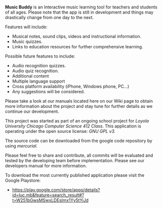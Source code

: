 **Music Buddy** is an Interactive music learning tool for teachers and students of all ages. Please note that the app is still in development and things may drastically change from one day to the next.

Features will include:
  * Musical notes, sound clips, videos and instructional information.
  * Music quizzes.
  * Links to education resources for further comprehensive learning.

Possible future features to include:
  * Audio recognition quizzes.
  * Audio quiz recognition.
  * Additional content
  * Multiple language support
  * Cross platform availability (iPhone, Windows phone, PC...)
  * Any suggestions will be considered.

Please take a look at our manuals located here on our Wiki page to obtain more information  about the project and stay tune for further details as we continue our development.

This project was started as part of an ongoing school project for _Loyola University Chicago Computer Science 412 Class_. This application is operating under the open source license: _GNU GPL v3._

The source code can be downloaded from the google code repository by using _mercurial._

Please feel free to share and contribute, all commits will be evaluated and tested by the developing team before implementation. Please see our developers manual for more information.

To download the most currently published application please visit the Google Playstore:
  * https://play.google.com/store/apps/details?id=luc.mb&feature=search_result#?t=W251bGwsMSwxLDEsImx1Yy5tYiJd